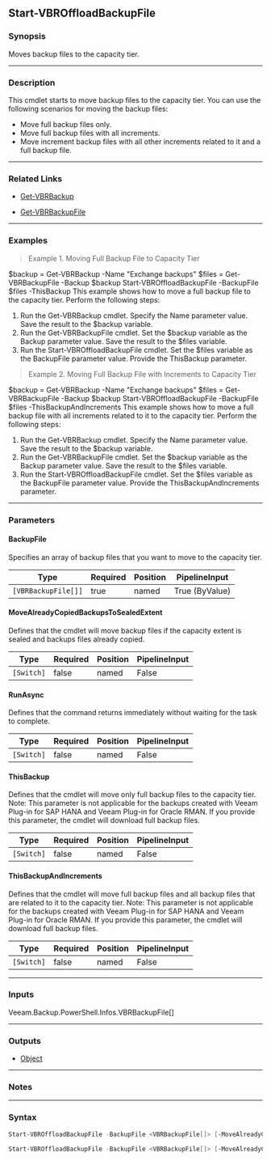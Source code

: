 Start-VBROffloadBackupFile
--------------------------

### Synopsis
Moves backup files to the capacity tier.

---

### Description

This cmdlet starts to move backup files to the capacity tier. You can use the following scenarios for moving the backup files:
- Move full backup files only.
- Move full backup files with all increments.
- Move increment backup files with all other increments related to it and a full backup file.

---

### Related Links
* [Get-VBRBackup](Get-VBRBackup)

* [Get-VBRBackupFile](Get-VBRBackupFile)

---

### Examples
> Example 1. Moving Full Backup File to Capacity Tier

$backup = Get-VBRBackup -Name "Exchange backups"
$files = Get-VBRBackupFile -Backup $backup
Start-VBROffloadBackupFile -BackupFile $files -ThisBackup
This example shows how to move a full backup file to the capacity tier.
Perform the following steps:
1. Run the Get-VBRBackup cmdlet. Specify the Name parameter value. Save the result to the $backup variable.
2. Run the Get-VBRBackupFile cmdlet. Set the $backup variable as the Backup parameter value. Save the result to the $files variable.
3. Run the Start-VBROffloadBackupFile cmdlet. Set the $files variable as the BackupFile parameter value. Provide the ThisBackup parameter.
> Example 2. Moving Full Backup File with Increments to Capacity Tier

$backup = Get-VBRBackup -Name "Exchange backups"
$files = Get-VBRBackupFile -Backup $backup
Start-VBROffloadBackupFile -BackupFile $files -ThisBackupAndIncrements
This example shows how to move a full backup file with all increments related to it to the capacity tier.
Perform the following steps:
1. Run the Get-VBRBackup cmdlet. Specify the Name parameter value. Save the result to the $backup variable.
2. Run the Get-VBRBackupFile cmdlet. Set the $backup variable as the Backup parameter value. Save the result to the $files variable.
3. Run the Start-VBROffloadBackupFile cmdlet. Set the $files variable as the BackupFile parameter value. Provide the ThisBackupAndIncrements parameter.

---

### Parameters
#### **BackupFile**
Specifies an array of backup files that you want to move to the capacity tier.

|Type               |Required|Position|PipelineInput |
|-------------------|--------|--------|--------------|
|`[VBRBackupFile[]]`|true    |named   |True (ByValue)|

#### **MoveAlreadyCopiedBackupsToSealedExtent**
Defines that the cmdlet will move backup files if the capacity extent is sealed and backups files already copied.

|Type      |Required|Position|PipelineInput|
|----------|--------|--------|-------------|
|`[Switch]`|false   |named   |False        |

#### **RunAsync**
Defines that the command returns immediately without waiting for the task to complete.

|Type      |Required|Position|PipelineInput|
|----------|--------|--------|-------------|
|`[Switch]`|false   |named   |False        |

#### **ThisBackup**
Defines that the cmdlet will move only full backup files to the capacity tier.
Note: This parameter is not applicable for the backups created with Veeam Plug-in for SAP HANA and Veeam Plug-in for Oracle RMAN. If you provide this parameter, the cmdlet will download full backup files.

|Type      |Required|Position|PipelineInput|
|----------|--------|--------|-------------|
|`[Switch]`|false   |named   |False        |

#### **ThisBackupAndIncrements**
Defines that the cmdlet will move full backup files and all backup files that are related to it to the capacity tier.
Note: This parameter is not applicable for the backups created with Veeam Plug-in for SAP HANA and Veeam Plug-in for Oracle RMAN. If you provide this parameter, the cmdlet will download full backup files.

|Type      |Required|Position|PipelineInput|
|----------|--------|--------|-------------|
|`[Switch]`|false   |named   |False        |

---

### Inputs
Veeam.Backup.PowerShell.Infos.VBRBackupFile[]

---

### Outputs
* [Object](https://learn.microsoft.com/en-us/dotnet/api/System.Object)

---

### Notes

---

### Syntax
```PowerShell
Start-VBROffloadBackupFile -BackupFile <VBRBackupFile[]> [-MoveAlreadyCopiedBackupsToSealedExtent] [-RunAsync] [-ThisBackup] [<CommonParameters>]
```
```PowerShell
Start-VBROffloadBackupFile -BackupFile <VBRBackupFile[]> [-MoveAlreadyCopiedBackupsToSealedExtent] [-RunAsync] [-ThisBackupAndIncrements] [<CommonParameters>]
```
